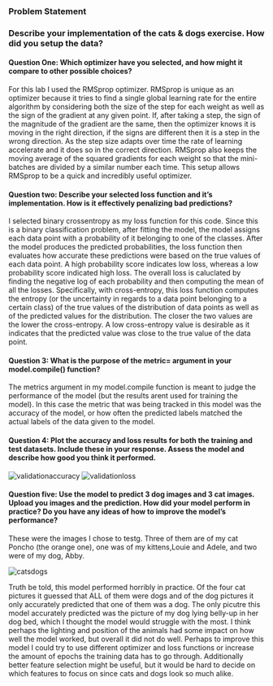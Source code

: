 ### Problem Statement 

### Describe your implementation of the cats & dogs exercise. How did you setup the data?

####  Question One: Which optimizer have you selected, and how might it compare to other possible choices?  
For this lab I used the RMSprop optimizer. RMSprop is unique as an optimizer because it tries to find a single global learning rate for the entire algorithm by considering both the size of the step for each weight as well as the sign of the gradient at any given point. If, after taking a step, the sign of the magnitude of the gradient are the same, then the optimizer knows it is moving in the right direction, if the signs are different then it is a step in the wrong direction. As the step size adapts over time the rate of learning accelerate and it does so in the correct direction. RMSprop also keeps the moving average of the squared gradients for each weight so that the mini-batches are divided by a similar number each time. This setup allows RMSprop to be a quick and incredibly useful optimizer. 

#### Question two: Describe your selected loss function and it’s implementation. How is it effectively penalizing bad predictions? 
I selected binary crossentropy as my loss function for this code. Since this is a binary classification problem, after fitting the model, the model assigns each data point with a probability of it belonging to one of the classes. After the model produces the predicted probabilities, the loss function then evaluates how accurate these predictions were based on the true values of each data point. A high probability score indicates low loss, whereas a low probability score indicated high loss. The overall loss is caluclated by finding the negative log of each probability and then computing the mean of all the losses. Specifically, with cross-entropy, this loss function computes the entropy (or the uncertainty in regards to a data point belonging to a certain class) of the true values of the distribution of data points as well as of the predicted values for the distribution. The closer the two values are the lower the cross-entropy. A low cross-entropy value is desirable as it indicates that the predicted value was close to the true value of the data point.  

#### Question 3: What is the purpose of the metric= argument in your model.compile() function?
The metrics argument in my model.compile function is meant to judge the performance of the model (but the results arent used for training the model). In this case the metric that was being tracked in this model was the accuracy of the model, or how often the predicted labels matched the actual labels of the data given to the model. 

#### Question 4: Plot the accuracy and loss results for both the training and test datasets.  Include these in your response.  Assess the model and describe how good you think it performed.
![validationaccuracy](https://user-images.githubusercontent.com/67922294/87975622-dd4f7300-ca99-11ea-8d50-a6bdc8c80f90.png)
![validationloss](https://user-images.githubusercontent.com/67922294/87975760-0cfe7b00-ca9a-11ea-984f-18c4a551b8a9.png)

#### Question five: Use the model to predict 3 dog images and 3 cat images.  Upload you images and the prediction.  How did your model perform in practice?  Do you have any ideas of how to improve the model’s performance?
These were the images I chose to testg. Three of them are of my cat Poncho (the orange one), one was of my kittens,Louie and Adele, and two were of my dog, Abby.

![catsdogs](https://user-images.githubusercontent.com/67922294/87971666-aece9980-ca93-11ea-960a-12e7dec3ebc1.png)

Truth be told, this model performed horribly in practice. Of the four cat pictures it guessed that ALL of them were dogs and of the dog pictures it only accurately predicted that one of them was a dog. The only picutre this model accurately predicted was the picture of my dog lying belly-up in her dog bed, which I thought the model would struggle with the most. I think perhaps the lighting and position of the animals had some impact on how well the model worked, but overall it did not do well. Perhaps to improve this model I could try to use different optimizer and loss functions or increase the amount of epochs the training data has to go through. Additionally better feature selection might be useful, but it would be hard to decide on which features to focus on since cats and dogs look so much alike. 
